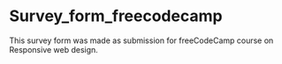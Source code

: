 # Survey_form_freecodecamp
This survey form was made as submission for freeCodeCamp course on Responsive web design.
